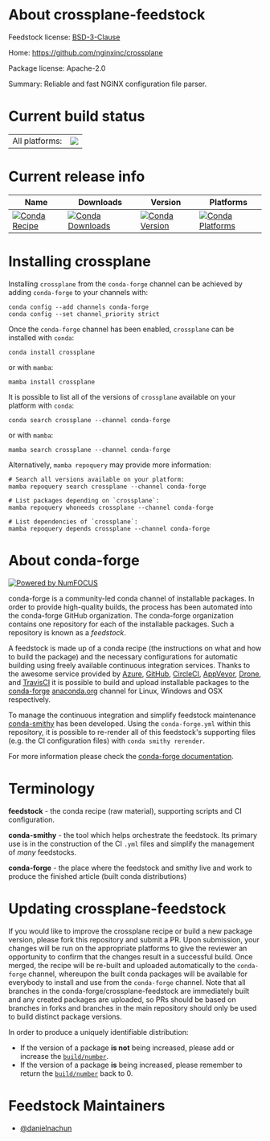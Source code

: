 About crossplane-feedstock
==========================

Feedstock license: [BSD-3-Clause](https://github.com/conda-forge/crossplane-feedstock/blob/main/LICENSE.txt)

Home: https://github.com/nginxinc/crossplane

Package license: Apache-2.0

Summary: Reliable and fast NGINX configuration file parser.

Current build status
====================


<table><tr><td>All platforms:</td>
    <td>
      <a href="https://dev.azure.com/conda-forge/feedstock-builds/_build/latest?definitionId=25183&branchName=main">
        <img src="https://dev.azure.com/conda-forge/feedstock-builds/_apis/build/status/crossplane-feedstock?branchName=main">
      </a>
    </td>
  </tr>
</table>

Current release info
====================

| Name | Downloads | Version | Platforms |
| --- | --- | --- | --- |
| [![Conda Recipe](https://img.shields.io/badge/recipe-crossplane-green.svg)](https://anaconda.org/conda-forge/crossplane) | [![Conda Downloads](https://img.shields.io/conda/dn/conda-forge/crossplane.svg)](https://anaconda.org/conda-forge/crossplane) | [![Conda Version](https://img.shields.io/conda/vn/conda-forge/crossplane.svg)](https://anaconda.org/conda-forge/crossplane) | [![Conda Platforms](https://img.shields.io/conda/pn/conda-forge/crossplane.svg)](https://anaconda.org/conda-forge/crossplane) |

Installing crossplane
=====================

Installing `crossplane` from the `conda-forge` channel can be achieved by adding `conda-forge` to your channels with:

```
conda config --add channels conda-forge
conda config --set channel_priority strict
```

Once the `conda-forge` channel has been enabled, `crossplane` can be installed with `conda`:

```
conda install crossplane
```

or with `mamba`:

```
mamba install crossplane
```

It is possible to list all of the versions of `crossplane` available on your platform with `conda`:

```
conda search crossplane --channel conda-forge
```

or with `mamba`:

```
mamba search crossplane --channel conda-forge
```

Alternatively, `mamba repoquery` may provide more information:

```
# Search all versions available on your platform:
mamba repoquery search crossplane --channel conda-forge

# List packages depending on `crossplane`:
mamba repoquery whoneeds crossplane --channel conda-forge

# List dependencies of `crossplane`:
mamba repoquery depends crossplane --channel conda-forge
```


About conda-forge
=================

[![Powered by
NumFOCUS](https://img.shields.io/badge/powered%20by-NumFOCUS-orange.svg?style=flat&colorA=E1523D&colorB=007D8A)](https://numfocus.org)

conda-forge is a community-led conda channel of installable packages.
In order to provide high-quality builds, the process has been automated into the
conda-forge GitHub organization. The conda-forge organization contains one repository
for each of the installable packages. Such a repository is known as a *feedstock*.

A feedstock is made up of a conda recipe (the instructions on what and how to build
the package) and the necessary configurations for automatic building using freely
available continuous integration services. Thanks to the awesome service provided by
[Azure](https://azure.microsoft.com/en-us/services/devops/), [GitHub](https://github.com/),
[CircleCI](https://circleci.com/), [AppVeyor](https://www.appveyor.com/),
[Drone](https://cloud.drone.io/welcome), and [TravisCI](https://travis-ci.com/)
it is possible to build and upload installable packages to the
[conda-forge](https://anaconda.org/conda-forge) [anaconda.org](https://anaconda.org/)
channel for Linux, Windows and OSX respectively.

To manage the continuous integration and simplify feedstock maintenance
[conda-smithy](https://github.com/conda-forge/conda-smithy) has been developed.
Using the ``conda-forge.yml`` within this repository, it is possible to re-render all of
this feedstock's supporting files (e.g. the CI configuration files) with ``conda smithy rerender``.

For more information please check the [conda-forge documentation](https://conda-forge.org/docs/).

Terminology
===========

**feedstock** - the conda recipe (raw material), supporting scripts and CI configuration.

**conda-smithy** - the tool which helps orchestrate the feedstock.
                   Its primary use is in the construction of the CI ``.yml`` files
                   and simplify the management of *many* feedstocks.

**conda-forge** - the place where the feedstock and smithy live and work to
                  produce the finished article (built conda distributions)


Updating crossplane-feedstock
=============================

If you would like to improve the crossplane recipe or build a new
package version, please fork this repository and submit a PR. Upon submission,
your changes will be run on the appropriate platforms to give the reviewer an
opportunity to confirm that the changes result in a successful build. Once
merged, the recipe will be re-built and uploaded automatically to the
`conda-forge` channel, whereupon the built conda packages will be available for
everybody to install and use from the `conda-forge` channel.
Note that all branches in the conda-forge/crossplane-feedstock are
immediately built and any created packages are uploaded, so PRs should be based
on branches in forks and branches in the main repository should only be used to
build distinct package versions.

In order to produce a uniquely identifiable distribution:
 * If the version of a package **is not** being increased, please add or increase
   the [``build/number``](https://docs.conda.io/projects/conda-build/en/latest/resources/define-metadata.html#build-number-and-string).
 * If the version of a package **is** being increased, please remember to return
   the [``build/number``](https://docs.conda.io/projects/conda-build/en/latest/resources/define-metadata.html#build-number-and-string)
   back to 0.

Feedstock Maintainers
=====================

* [@danielnachun](https://github.com/danielnachun/)

